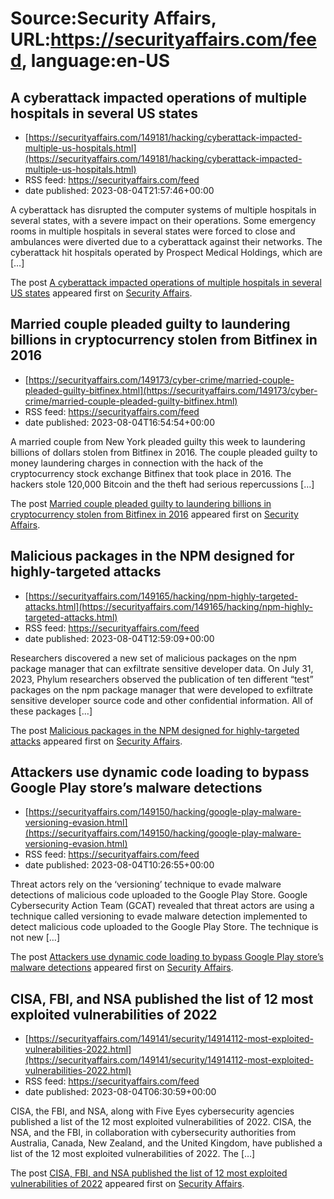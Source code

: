 # Source:Security Affairs, URL:https://securityaffairs.com/feed, language:en-US

## A cyberattack impacted operations of multiple hospitals in several US states
 - [https://securityaffairs.com/149181/hacking/cyberattack-impacted-multiple-us-hospitals.html](https://securityaffairs.com/149181/hacking/cyberattack-impacted-multiple-us-hospitals.html)
 - RSS feed: https://securityaffairs.com/feed
 - date published: 2023-08-04T21:57:46+00:00

<p>A cyberattack has disrupted the computer systems of multiple hospitals in several states, with a severe impact on their operations. Some emergency rooms in multiple hospitals in several states were forced to close and ambulances were diverted due to a cyberattack against their networks. The cyberattack hit hospitals operated by Prospect Medical Holdings, which are [&#8230;]</p>
<p>The post <a href="https://securityaffairs.com/149181/hacking/cyberattack-impacted-multiple-us-hospitals.html" rel="nofollow">A cyberattack impacted operations of multiple hospitals in several US states</a> appeared first on <a href="https://securityaffairs.com" rel="nofollow">Security Affairs</a>.</p>

## Married couple pleaded guilty to laundering billions in cryptocurrency stolen from Bitfinex in 2016
 - [https://securityaffairs.com/149173/cyber-crime/married-couple-pleaded-guilty-bitfinex.html](https://securityaffairs.com/149173/cyber-crime/married-couple-pleaded-guilty-bitfinex.html)
 - RSS feed: https://securityaffairs.com/feed
 - date published: 2023-08-04T16:54:54+00:00

<p>A married couple from New York pleaded guilty this week to laundering billions of dollars stolen from Bitfinex in 2016. The couple pleaded guilty to money laundering charges in connection with the hack of the cryptocurrency stock exchange Bitfinex that took place in 2016. The hackers stole 120,000 Bitcoin and the theft had serious repercussions [&#8230;]</p>
<p>The post <a href="https://securityaffairs.com/149173/cyber-crime/married-couple-pleaded-guilty-bitfinex.html" rel="nofollow">Married couple pleaded guilty to laundering billions in cryptocurrency stolen from Bitfinex in 2016</a> appeared first on <a href="https://securityaffairs.com" rel="nofollow">Security Affairs</a>.</p>

## Malicious packages in the NPM designed for highly-targeted attacks
 - [https://securityaffairs.com/149165/hacking/npm-highly-targeted-attacks.html](https://securityaffairs.com/149165/hacking/npm-highly-targeted-attacks.html)
 - RSS feed: https://securityaffairs.com/feed
 - date published: 2023-08-04T12:59:09+00:00

<p>Researchers discovered a new set of malicious packages on the npm package manager that can exfiltrate sensitive developer data. On July 31, 2023, Phylum researchers observed the publication of ten different &#8220;test&#8221; packages on the npm package manager that were developed to exfiltrate sensitive developer source code and other confidential information. All of these packages [&#8230;]</p>
<p>The post <a href="https://securityaffairs.com/149165/hacking/npm-highly-targeted-attacks.html" rel="nofollow">Malicious packages in the NPM designed for highly-targeted attacks</a> appeared first on <a href="https://securityaffairs.com" rel="nofollow">Security Affairs</a>.</p>

## Attackers use dynamic code loading to bypass Google Play store’s malware detections
 - [https://securityaffairs.com/149150/hacking/google-play-malware-versioning-evasion.html](https://securityaffairs.com/149150/hacking/google-play-malware-versioning-evasion.html)
 - RSS feed: https://securityaffairs.com/feed
 - date published: 2023-08-04T10:26:55+00:00

<p>Threat actors rely on the &#8216;versioning&#8217; technique to evade malware detections of malicious code uploaded to the Google Play Store. Google Cybersecurity Action Team (GCAT) revealed that threat actors are using a technique called versioning to evade malware detection implemented to detect malicious code uploaded to the Google Play Store. The technique is not new [&#8230;]</p>
<p>The post <a href="https://securityaffairs.com/149150/hacking/google-play-malware-versioning-evasion.html" rel="nofollow">Attackers use dynamic code loading to bypass Google Play store&#8217;s malware detections</a> appeared first on <a href="https://securityaffairs.com" rel="nofollow">Security Affairs</a>.</p>

## CISA, FBI, and NSA published the list of 12 most exploited vulnerabilities of 2022
 - [https://securityaffairs.com/149141/security/14914112-most-exploited-vulnerabilities-2022.html](https://securityaffairs.com/149141/security/14914112-most-exploited-vulnerabilities-2022.html)
 - RSS feed: https://securityaffairs.com/feed
 - date published: 2023-08-04T06:30:59+00:00

<p>CISA, the FBI, and NSA, along with Five Eyes cybersecurity agencies published a list of the 12 most exploited vulnerabilities of 2022. CISA, the NSA, and the FBI, in collaboration with cybersecurity authorities from Australia, Canada, New Zealand, and the United Kingdom, have published a list of the 12 most exploited vulnerabilities of 2022. The [&#8230;]</p>
<p>The post <a href="https://securityaffairs.com/149141/security/14914112-most-exploited-vulnerabilities-2022.html" rel="nofollow">CISA, FBI, and NSA published the list of 12 most exploited vulnerabilities of 2022</a> appeared first on <a href="https://securityaffairs.com" rel="nofollow">Security Affairs</a>.</p>

